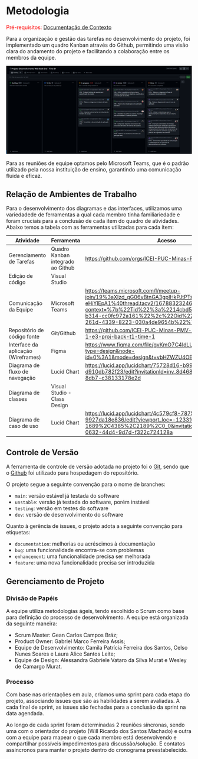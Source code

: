 # Metodologia

<span style="color:red">Pré-requisitos: <a href="1-Documentação de Contexto.md"> Documentação de Contexto</a></span>

Para a organização e gestão das tarefas no desenvolvimento do projeto, foi implementado um quadro Kanban através do Github, permitindo uma visão clara do andamento do projeto e facilitando a colaboração entre os membros da equipe.

![Quadro Kanban](./img/quadro_kanban.png)

Para as reuniões de equipe optamos pelo Microsoft Teams, que é o padrão utilizado pela nossa instituição de ensino, garantindo uma comunicação fluida e eficaz.

## Relação de Ambientes de Trabalho

Para o desenvolvimento dos diagramas e das interfaces, utilizamos uma variedadede de ferramentas a qual cada membro tinha familiariedade e foram cruciais para a conclusão de cada item do quadro de atividades. Abaixo temos a tabela com as ferramentas utilizadas para cada item:

| Atividade                           | Ferramenta                        | Acesso                                                                                                                                                                                                                                                 |
| ----------------------------------- | --------------------------------- | ------------------------------------------------------------------------------------------------------------------------------------------------------------------------------------------------------------------------------------------------------ |
| Gerenciamento de Tarefas            | Quadro Kanban integrado ao Github | https://github.com/orgs/ICEI-PUC-Minas-PMV-SInt/projects/22                                                                                                                                                                                            |
| Edição de código          | Visual Studio | |
| Comunicação da Equipe               | Microsoft Teams                   | https://teams.microsoft.com/l/meetup-join/19%3aXIzd_gG06yBtnGA3gplHkPJtPTsEyST6_k-eHiYlEpA1%40thread.tacv2/1678832324616?context=%7b%22Tid%22%3a%2214cbd5a7-ec94-46ba-b314-cc0fc972a161%22%2c%22Oid%22%3a%225fc47345-261d-4339-8223-030a4de9654b%22%7d |
| Repositório de código fonte         | Git/Github                        | https://github.com/ICEI-PUC-Minas-PMV-SInt/pmv-sint-2024-1-e3-proj-back-t1-time-1                                                                                                                                                                      |
| Interface da aplicação (Wireframes) | Figma                             | https://www.figma.com/file/gvKmO7C4IdLUisRMG8fd3N/Untitled?type=design&node-id=0%3A1&mode=design&t=vbHZWZU4OEUYRbKI-1                                                                                                                                  |
| Diagrama de fluxo de navegação      | Lucid Chart                           | https://lucid.app/lucidchart/75728d16-b996-44e7-a2d0-d910db782f23/edit?invitationId=inv_8d46818f-1ebc-45ba-8db7-c38133178e2d                                                                                                                                                                                                                                                   |
| Diagrama de classes                 | Visual Studio - Class Design      |                                                                                                                                                                                                                                                        |
| Diagrama de caso de uso             | Lucid Chart                                   |https://lucid.app/lucidchart/4c579cf8-7875-49df-a01d-9927da18e836/edit?viewport_loc=-1233%2C-1689%2C4385%2C2189%2C0_0&invitationId=inv_846fcdbc-0632-44d4-9d7d-f322c724128a                                                                            |


## Controle de Versão

A ferramenta de controle de versão adotada no projeto foi o
[Git](https://git-scm.com/), sendo que o [Github](https://github.com)
foi utilizado para hospedagem do repositório.

O projeto segue a seguinte convenção para o nome de branches:

- `main`: versão estável já testada do software
- `unstable`: versão já testada do software, porém instável
- `testing`: versão em testes do software
- `dev`: versão de desenvolvimento do software

Quanto à gerência de issues, o projeto adota a seguinte convenção para
etiquetas:

- `documentation`: melhorias ou acréscimos à documentação
- `bug`: uma funcionalidade encontra-se com problemas
- `enhancement`: uma funcionalidade precisa ser melhorada
- `feature`: uma nova funcionalidade precisa ser introduzida

## Gerenciamento de Projeto

### Divisão de Papéis

A equipe utiliza metodologias ágeis, tendo escolhido o Scrum como base para definição do processo de desenvolvimento. A equipe está organizada da seguinte maneira:

- Scrum Master: Gean Carlos Campos Bráz;
- Product Owner: Gabriel Marco Ferreira Assis;
- Equipe de Desenvolvimento: Camila Patrícia Ferreira dos Santos, Celso Nunes Soares e Laura Alice Santos Leite;
- Equipe de Design: Alessandra Gabriele Vataro da Silva Murat e Wesley de Camargo Murat.

### Processo

Com base nas orientações em aula, criamos uma sprint para cada etapa do projeto, associando issues que são as habilidades a serem avaliadas. A cada final de sprint, as issues são fechadas para a conclusão da sprint na data agendada.

Ao longo de cada sprint foram determinadas 2 reuniões síncronas, sendo uma com o orientador do projeto (Will Ricardo dos Santos Machado) e outra com a equipe para mapear o que cada membro está desenvolvendo e compartilhar possíveis impedimentos para discussão/solução. E contatos assincronos para manter o projeto dentro do cronograma preestabelecido.


